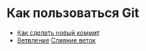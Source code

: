 # Как пользоваться Git
- [Как сделать новый коммит](./commit_help.md)
- [Ветвление](./branch_help.md)
[Слияние веток](./merge_help.md)
